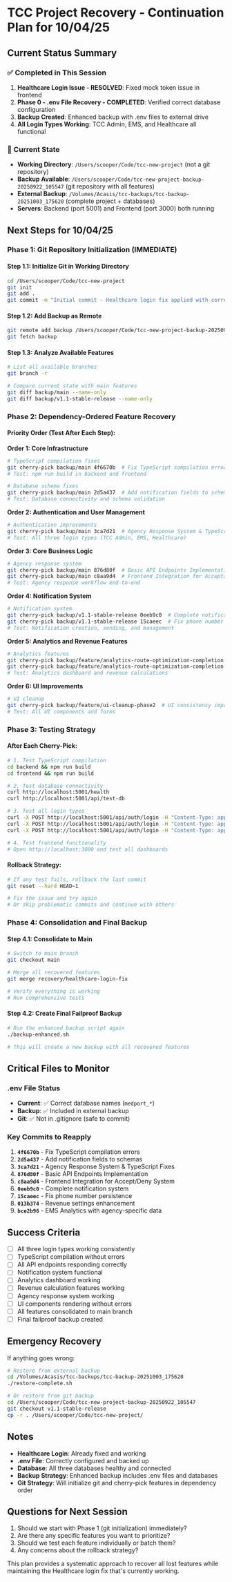 # TCC Project Recovery - Continuation Plan for 10/04/25

## Current Status Summary

### ✅ Completed in This Session
1. **Healthcare Login Issue - RESOLVED**: Fixed mock token issue in frontend
2. **Phase 0 - .env File Recovery - COMPLETED**: Verified correct database configuration
3. **Backup Created**: Enhanced backup with .env files to external drive
4. **All Login Types Working**: TCC Admin, EMS, and Healthcare all functional

### 🔄 Current State
- **Working Directory**: `/Users/scooper/Code/tcc-new-project` (not a git repository)
- **Backup Available**: `/Users/scooper/Code/tcc-new-project-backup-20250922_105547` (git repository with all features)
- **External Backup**: `/Volumes/Acasis/tcc-backups/tcc-backup-20251003_175620` (complete project + databases)
- **Servers**: Backend (port 5001) and Frontend (port 3000) both running

## Next Steps for 10/04/25

### Phase 1: Git Repository Initialization (IMMEDIATE)

#### Step 1.1: Initialize Git in Working Directory
```bash
cd /Users/scooper/Code/tcc-new-project
git init
git add .
git commit -m "Initial commit - Healthcare login fix applied with correct .env"
```

#### Step 1.2: Add Backup as Remote
```bash
git remote add backup /Users/scooper/Code/tcc-new-project-backup-20250922_105547
git fetch backup
```

#### Step 1.3: Analyze Available Features
```bash
# List all available branches
git branch -r

# Compare current state with main features
git diff backup/main --name-only
git diff backup/v1.1-stable-release --name-only
```

### Phase 2: Dependency-Ordered Feature Recovery

#### Priority Order (Test After Each Step):

**Order 1: Core Infrastructure**
```bash
# TypeScript compilation fixes
git cherry-pick backup/main 4f6670b  # Fix TypeScript compilation errors
# Test: npm run build in backend and frontend

# Database schema fixes  
git cherry-pick backup/main 2d5a437  # Add notification fields to schemas
# Test: Database connectivity and schema validation
```

**Order 2: Authentication and User Management**
```bash
# Authentication improvements
git cherry-pick backup/main 3ca7d21  # Agency Response System & TypeScript Fixes
# Test: All three login types (TCC Admin, EMS, Healthcare)
```

**Order 3: Core Business Logic**
```bash
# Agency response system
git cherry-pick backup/main 876d80f  # Basic API Endpoints Implementation
git cherry-pick backup/main c8aa9d4  # Frontend Integration for Accept/Deny System
# Test: Agency response workflow end-to-end
```

**Order 4: Notification System**
```bash
# Notification system
git cherry-pick backup/v1.1-stable-release 0eeb9c0  # Complete notification system
git cherry-pick backup/v1.1-stable-release 15caeec  # Fix phone number persistence
# Test: Notification creation, sending, and management
```

**Order 5: Analytics and Revenue Features**
```bash
# Analytics features
git cherry-pick backup/feature/analytics-route-optimization-completion 013b374  # Revenue settings
git cherry-pick backup/feature/analytics-route-optimization-completion bce2b96  # EMS Analytics
# Test: Analytics dashboard and revenue calculations
```

**Order 6: UI Improvements**
```bash
# UI cleanup
git cherry-pick backup/feature/ui-cleanup-phase2  # UI consistency improvements
# Test: All UI components and forms
```

### Phase 3: Testing Strategy

#### After Each Cherry-Pick:
```bash
# 1. Test TypeScript compilation
cd backend && npm run build
cd frontend && npm run build

# 2. Test database connectivity
curl http://localhost:5001/health
curl http://localhost:5001/api/test-db

# 3. Test all login types
curl -X POST http://localhost:5001/api/auth/login -H "Content-Type: application/json" -d '{"email":"admin@tcc.com","password":"admin123"}'
curl -X POST http://localhost:5001/api/auth/login -H "Content-Type: application/json" -d '{"email":"fferguson@movalleyems.com","password":"movalley123"}'
curl -X POST http://localhost:5001/api/auth/login -H "Content-Type: application/json" -d '{"email":"admin@altoonaregional.org","password":"upmc123"}'

# 4. Test frontend functionality
# Open http://localhost:3000 and test all dashboards
```

#### Rollback Strategy:
```bash
# If any test fails, rollback the last commit
git reset --hard HEAD~1

# Fix the issue and try again
# Or skip problematic commits and continue with others
```

### Phase 4: Consolidation and Final Backup

#### Step 4.1: Consolidate to Main
```bash
# Switch to main branch
git checkout main

# Merge all recovered features
git merge recovery/healthcare-login-fix

# Verify everything is working
# Run comprehensive tests
```

#### Step 4.2: Create Final Failproof Backup
```bash
# Run the enhanced backup script again
./backup-enhanced.sh

# This will create a new backup with all recovered features
```

## Critical Files to Monitor

### .env File Status
- **Current**: ✅ Correct database names (`medport_*`)
- **Backup**: ✅ Included in external backup
- **Git**: ✅ Not in .gitignore (safe to commit)

### Key Commits to Reapply
1. **`4f6670b`** - Fix TypeScript compilation errors
2. **`2d5a437`** - Add notification fields to schemas
3. **`3ca7d21`** - Agency Response System & TypeScript Fixes
4. **`876d80f`** - Basic API Endpoints Implementation
5. **`c8aa9d4`** - Frontend Integration for Accept/Deny System
6. **`0eeb9c0`** - Complete notification system
7. **`15caeec`** - Fix phone number persistence
8. **`013b374`** - Revenue settings enhancement
9. **`bce2b96`** - EMS Analytics with agency-specific data

## Success Criteria

- [ ] All three login types working consistently
- [ ] TypeScript compilation without errors
- [ ] All API endpoints responding correctly
- [ ] Notification system functional
- [ ] Analytics dashboard working
- [ ] Revenue calculation features working
- [ ] Agency response system working
- [ ] UI components rendering without errors
- [ ] All features consolidated to main branch
- [ ] Final failproof backup created

## Emergency Recovery

If anything goes wrong:
```bash
# Restore from external backup
cd /Volumes/Acasis/tcc-backups/tcc-backup-20251003_175620
./restore-complete.sh

# Or restore from git backup
cd /Users/scooper/Code/tcc-new-project-backup-20250922_105547
git checkout v1.1-stable-release
cp -r . /Users/scooper/Code/tcc-new-project/
```

## Notes

- **Healthcare Login**: Already fixed and working
- **.env File**: Correctly configured and backed up
- **Database**: All three databases healthy and connected
- **Backup Strategy**: Enhanced backup includes .env files and databases
- **Git Strategy**: Will initialize git and cherry-pick features in dependency order

## Questions for Next Session

1. Should we start with Phase 1 (git initialization) immediately?
2. Are there any specific features you want to prioritize?
3. Should we test each feature individually or batch them?
4. Any concerns about the rollback strategy?

This plan provides a systematic approach to recover all lost features while maintaining the Healthcare login fix that's currently working.
